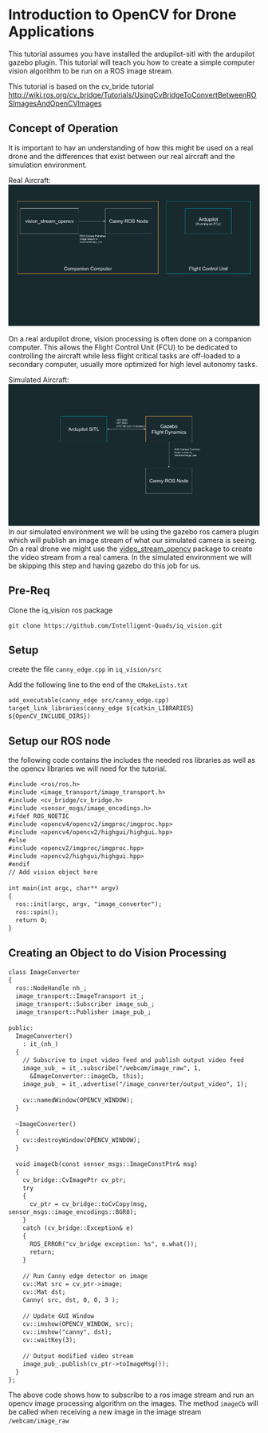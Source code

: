 # Introduction to OpenCV for Drone Applications

This tutorial assumes you have installed the ardupilot-sitl with the ardupilot gazebo plugin. This tutorial will teach you how to create a simple computer vision algorithm to be run on a ROS image stream.

This tutorial is based on the cv_bride tutorial http://wiki.ros.org/cv_bridge/Tutorials/UsingCvBridgeToConvertBetweenROSImagesAndOpenCVImages

## Concept of Operation 

It is important to hav an understanding of how this might be used on a real drone and the differences that exist between our real aircraft and the simulation environment. 

Real Aircraft:
![real aircraft](imgs/aircraft_vision.png)

On a real ardupilot drone, vision processing is often done on a companion computer. This allows the Flight Control Unit (FCU) to be dedicated to controlling the aircraft while less flight critical tasks are off-loaded to a secondary computer, usually more optimized for high level autonomy tasks.  

Simulated Aircraft:
![sim aircraft](imgs/sim_vision.png)
In our simulated environment we will be using the gazebo ros camera plugin which will publish an image stream of what our simulated camera is seeing. On a real drone we might use the [video_stream_opencv](http://wiki.ros.org/video_stream_opencv) package to create the video stream from a real camera. In the simulated environment we will be skipping this step and having gazebo do this job for us. 
## Pre-Req

Clone the iq_vision ros package
```
git clone https://github.com/Intelligent-Quads/iq_vision.git
```

## Setup 

create the file `canny_edge.cpp` in `iq_vision/src`

Add the following line to the end of the `CMakeLists.txt`
```
add_executable(canny_edge src/canny_edge.cpp)
target_link_libraries(canny_edge ${catkin_LIBRARIES} ${OpenCV_INCLUDE_DIRS})
```

## Setup our ROS node 

the following code contains the includes the needed ros libraries as well as the opencv libraries we will need for the tutorial.

```
#include <ros/ros.h>
#include <image_transport/image_transport.h>
#include <cv_bridge/cv_bridge.h>
#include <sensor_msgs/image_encodings.h>
#ifdef ROS_NOETIC
#include <opencv4/opencv2/imgproc/imgproc.hpp>
#include <opencv4/opencv2/highgui/highgui.hpp>
#else 
#include <opencv2/imgproc/imgproc.hpp>
#include <opencv2/highgui/highgui.hpp>
#endif
// Add vision object here

int main(int argc, char** argv)
{
  ros::init(argc, argv, "image_converter");
  ros::spin();
  return 0;
}
```


## Creating an Object to do Vision Processing 

```
class ImageConverter
{
  ros::NodeHandle nh_;
  image_transport::ImageTransport it_;
  image_transport::Subscriber image_sub_;
  image_transport::Publisher image_pub_;

public:
  ImageConverter()
    : it_(nh_)
  {
    // Subscrive to input video feed and publish output video feed
    image_sub_ = it_.subscribe("/webcam/image_raw", 1,
      &ImageConverter::imageCb, this);
    image_pub_ = it_.advertise("/image_converter/output_video", 1);

    cv::namedWindow(OPENCV_WINDOW);
  }

  ~ImageConverter()
  {
    cv::destroyWindow(OPENCV_WINDOW);
  }

  void imageCb(const sensor_msgs::ImageConstPtr& msg)
  {
    cv_bridge::CvImagePtr cv_ptr;
    try
    {
      cv_ptr = cv_bridge::toCvCopy(msg, sensor_msgs::image_encodings::BGR8);
    }
    catch (cv_bridge::Exception& e)
    {
      ROS_ERROR("cv_bridge exception: %s", e.what());
      return;
    }

    // Run Canny edge detector on image
    cv::Mat src = cv_ptr->image;
    cv::Mat dst;
    Canny( src, dst, 0, 0, 3 );

    // Update GUI Window
    cv::imshow(OPENCV_WINDOW, src);
    cv::imshow("canny", dst);
    cv::waitKey(3);

    // Output modified video stream
    image_pub_.publish(cv_ptr->toImageMsg());
  }
};

```

The above code shows how to subscribe to a ros image stream and run an opencv image processing algorithm on the images. The method `imageCb` will be called when receiving a new image in the image stream `/webcam/image_raw`

